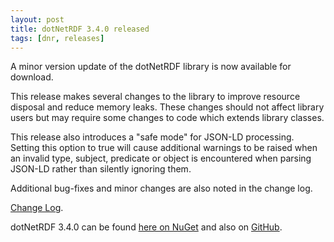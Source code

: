```yaml
---
layout: post
title: dotNetRDF 3.4.0 released
tags: [dnr, releases]
---
```


A minor version update of the dotNetRDF library is now available for download. 

This release makes several changes to the library to improve resource disposal and reduce memory leaks. These changes
should not affect library users but may require some changes to code which extends library classes.

This release also introduces a "safe mode" for JSON-LD processing. Setting this option to true will cause additional 
warnings to be raised when an invalid type, subject, predicate or object is encountered when parsing JSON-LD rather than
silently ignoring them.

Additional bug-fixes and minor changes are also noted in the change log.

[Change Log](https://github.com/dotnetrdf/dotnetrdf/blob/master/ChangeLog.txt).

dotNetRDF 3.4.0 can be found [here on NuGet](https://www.nuget.org/packages/dotNetRDF/3.4.0) and also on [GitHub](https://github.com/dotnetrdf/dotnetrdf/releases/tag/v3.4.0).
